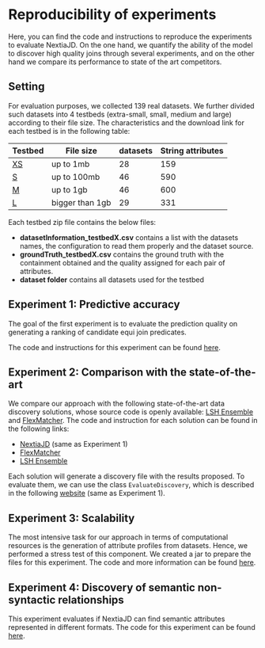 # Reproducibility of experiments

Here, you can find the code and instructions to reproduce the experiments to evaluate NextiaJD. On the one hand, we quantify the ability of the model to discover high quality joins through several experiments, and on the other hand we compare its performance to state of the art competitors.

## Setting
For evaluation purposes, we collected 139 real datasets. We further divided such datasets into 4 testbeds (extra-small, small, medium and large) according to their file size. The  characteristics and the download link for each testbed is in the following table:


| Testbed | File size       | datasets | String attributes |
|---------|-----------------|----------|-------------------|
| [XS](https://mydisk.cs.upc.edu/s/eCmfrNEBSKkcWcn/download)      | up to 1mb       | 28       | 159               |
| [S](https://mydisk.cs.upc.edu/s/dX3FajwWZn7rrrd/download)       | up to 100mb     | 46       | 590               |
| [M](https://mydisk.cs.upc.edu/s/niPyR4WTtxydprj/download)       | up to 1gb       | 46       | 600               |
| [L](https://mydisk.cs.upc.edu/s/4qoi76ziT2wJaCR/download)       | bigger than 1gb | 29       | 331               |

Each testbed zip file contains the below files:

* **datasetInformation_testbedX.csv** contains a list with the datasets names, the configuration to read them properly and the dataset source.
* **groundTruth_testbedX.csv** contains the ground truth with the containment obtained and the quality assigned for each pair of attributes.
* **dataset folder** contains all datasets used for the testbed

## Experiment 1: Predictive accuracy 

The goal of the first experiment is to evaluate the prediction quality on generating a ranking of candidate equi join predicates. 

The code and instructions for this experiment can be found [here](https://github.com/dtim-upc/NextiaJD/tree/nextiajd_v3.0.1/sql/nextiajd/experiments/NextiaJD#nextiajd-experiments).

## Experiment 2: Comparison with the state-of-the-art

We compare our approach with the following state-of-the-art data discovery solutions, whose source code is openly available: [LSH Ensemble](https://github.com/ekzhu/datasketch) and [FlexMatcher](https://github.com/biggorilla-gh/flexmatcher). 
The code and instruction for each solution can be found in the following links:

* [NextiaJD](https://github.com/dtim-upc/NextiaJD/tree/nextiajd_v3.0.1/sql/nextiajd/experiments/NextiaJD#nextiajd-experiments) (same as Experiment 1)
* [FlexMatcher](https://github.com/dtim-upc/NextiaJD/tree/nextiajd_v3.0.1/sql/nextiajd/experiments/FlexMatcher#flexmatcher-discovery)
* [LSH Ensemble](https://github.com/dtim-upc/NextiaJD/tree/nextiajd_v3.0.1/sql/nextiajd/experiments/LSH%20Ensemble#lsh-ensemble-discovery)

Each solution will generate a discovery file with the results proposed. To evaluate them, we can use the class `EvaluateDiscovery`, which is described in the following [website](https://github.com/dtim-upc/NextiaJD/tree/nextiajd_v3.0.1/sql/nextiajd/experiments/NextiaJD#discovery-metrics) (same as Experiment 1).

## Experiment 3: Scalability

The most intensive task for our approach in terms of computational resources is the generation of attribute profiles from datasets. Hence, we performed a stress test of this component. We created a jar to prepare the files for this experiment. The code and more information can be found [here](https://github.com/dtim-upc/NextiaJD/tree/nextiajd_v3.0.1/sql/nextiajd/experiments/Scalability).

## Experiment 4: Discovery of semantic non-syntactic relationships

This experiment evaluates if NextiaJD can find semantic attributes represented in different formats. The code for this experiment can be found [here](https://github.com/dtim-upc/NextiaJD/tree/nextiajd_v3.0.1/sql/nextiajd/experiments/SemanticNS#discovery-of-semantic-non-syntactic-relationships).